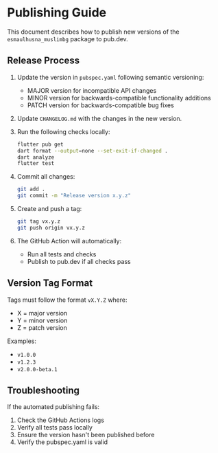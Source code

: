 # Publishing Guide

This document describes how to publish new versions of the `esmaulhusna_muslimbg` package to pub.dev.

## Release Process

1. Update the version in `pubspec.yaml` following semantic versioning:
   - MAJOR version for incompatible API changes
   - MINOR version for backwards-compatible functionality additions
   - PATCH version for backwards-compatible bug fixes

2. Update `CHANGELOG.md` with the changes in the new version.

3. Run the following checks locally:
   ```bash
   flutter pub get
   dart format --output=none --set-exit-if-changed .
   dart analyze
   flutter test
   ```

4. Commit all changes:
   ```bash
   git add .
   git commit -m "Release version x.y.z"
   ```

5. Create and push a tag:
   ```bash
   git tag vx.y.z
   git push origin vx.y.z
   ```

6. The GitHub Action will automatically:
   - Run all tests and checks
   - Publish to pub.dev if all checks pass

## Version Tag Format

Tags must follow the format `vX.Y.Z` where:
- X = major version
- Y = minor version
- Z = patch version

Examples:
- `v1.0.0`
- `v1.2.3`
- `v2.0.0-beta.1`

## Troubleshooting

If the automated publishing fails:
1. Check the GitHub Actions logs
2. Verify all tests pass locally
3. Ensure the version hasn't been published before
4. Verify the pubspec.yaml is valid 